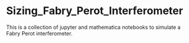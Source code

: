 # Sizing_Fabry_Perot_Interferometer
This is a collection of jupyter and mathematica notebooks to simulate a Fabry Perot interferometer.
